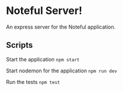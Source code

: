 # Noteful Server!

An express server for the Noteful application.

## Scripts

Start the application `npm start`

Start nodemon for the application `npm run dev`

Run the tests `npm test`